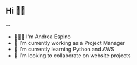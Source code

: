 ## Hi 👋😊

--
- 👩🏻‍💻 I’m Andrea Espino
- 🔭 I’m currently working as a Project Manager
- 🌱 I’m currently learning Python and AWS
- 👯 I’m looking to collaborate on website projects


